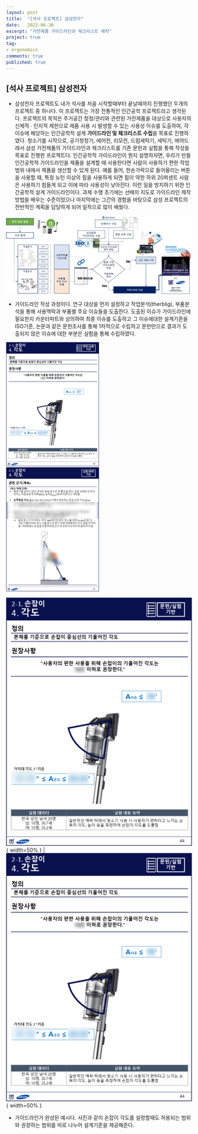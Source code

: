 ```yaml
---
layout: post
title:  "[석사 프로젝트] 삼성전자"
date:   2022-06-30
excerpt: "가전제품 가이드라인과 체크리스트 제작"
project: true
tag:
- ergonomics
comments: true
published: true
---
```


## [석사 프로젝트] 삼성전자

 * 삼성전자 프로젝트도 내가 석사를 처음 시작할때부터 끝날때까지 진행했던 두개의 프로젝트 중 하나다. 이 프로젝트는 가장 전통적인 인간공학 프로젝트라고 생각된다. 프로젝트의 목적은 주거공간 청정/관리와 관련된 가전제품을 대상으로 사용자의 신체적 ∙ 인지적 제한으로 제품 사용 시 발생할 수 있는 사용성 이슈를 도출하여, 각 이슈에 해당하는 인간공학적 설계 **가이드라인 및 체크리스트 수립**을 목표로 진행하였다. 청소기를 시작으로, 공기청정기, 에어컨, 리모컨, 드럼세탁기, 세탁기, 에어드레서 삼성 가전제품의 가이드라인과 체크리스트를 기존 문헌과 실험을 통해 작성을 목표로 진행한 프로젝트다. 인간공학적 가이드라인이 뭔지 설명하자면, 우리가 만들 인간공학적 가이드라인을 제품을 설계할 때 사용한다면 사람이 사용하기 편한 작업범위 내에서 제품을 생산할 수 있게 된다. 예를 들어, 한손가락으로 들어올리는 버튼을 사용할 때, 특정 뉴턴 이상의 힘을 사용하게 되면 힘이 약한 하위 20퍼센트 사람은 사용하기 힘들게 되고 이에 따라 사용성이 낮아진다. 이런 일을 방지하기 위한 인간공학적 설계 가이드라인이다. 과제 수행 초기에는 선배의 지도로 가이드라인 제작 방법을 배우는 수준이었으나 마지막에는 그간의 경험을 바탕으로 삼성 프로젝트의 전반적인 계획을 담당하게 되어 일적으로 많이 배웠다.
 
 ![삼성1](/assets/img/projects/삼성1.png)
 
 * 가이드라인 작성 과정이다. 연구 대상을 먼저 설정하고 작업분석(therblig), 부품분석을 통해 사용맥락과 부품별 주요 이슈들을 도출한다. 도출된 이슈가 가이드라인에 필요한지 카운터파트와 상의하여 최종 이슈를 도출하고 그 이슈에대한 설계기준을 ISO기준, 논문과 같은 문헌조사를 통해 1차적으로 수립하고 문헌만으로 결과가 도출되지 않은 이슈에 대한 부분은 실험을 통해 수립하였다. 

<p>
<img width=50% src="/assets/img/projects/삼성3.png" alt="삼성3"/> <img width=50% src="/assets/img/projects/삼성4.png" alt="삼성4"/>
</p>


 ![삼성3](/assets/img/projects/삼성3.png){ width=50% } | ![삼성4](/assets/img/projects/삼성3.png){ width=50% }


 * 가이드라인가 완성된 예시다. 사진과 같이 손잡이 각도를 설정할때도 허용되는 범위와 권장하는 범위를 따로 나누어 설계기준을 제공해준다.
